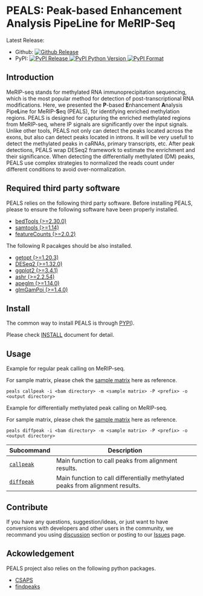 # PEALS: Peak-based Enhancement Analysis PipeLine for MeRIP-Seq

Latest Release:
* Github: [![Github Release](https://img.shields.io/badge/peals-v1.2.3.1-blue)](https://github.com/kerenzhou062/PEALS/releases)
* PyPI: [![PyPI Release](https://img.shields.io/pypi/v/peals.svg) ![PyPI Python Version](https://img.shields.io/pypi/pyversions/peals) ![PyPI Format](https://img.shields.io/pypi/format/peals)](https://pypi.org/project/peals/)

## Introduction

MeRIP-seq stands for methylated RNA immunoprecipitation sequencing, which is the most popular method for detection of post-transcriptional RNA modifications. Here, we presented
the **P**-based **E**nhancement **A**nalysis Pipe**L**ine for MeRIP-**S**eq (PEALS), for
identifying enriched methylation regions. PEALS is designed for capturing the enriched methylated regions from MeRIP-seq, where IP signals are significantly over the input signals. Unlike other tools, PEALS not only can detect the peaks located across the exons, but also can detect peaks located in introns. It will be very usefull to detect the methylated peaks in caRNAs, primary transcripts, etc. After peak detections, PEALS wrap DESeq2 framework to estimate the enrichment and their significance. When detecting the differentially methylated (DM) peaks, PEALS use complex strategies to normalized the reads count under different conditions to avoid over-normalization.

## Required third party software

PEALS relies on the following third party software. Before installing PEALS, please to ensure the following software have been properly installed.

 * [bedTools (>=2.30.0)](https://bedtools.readthedocs.io/en/latest/content/installation.html)
 * [samtools (>=1.14)](http://www.htslib.org/download/)
 * [featureCounts (>=2.0.2)](https://subread.sourceforge.net/featureCounts.html)

The following R pacakges should be also installed.
 * [getopt (>=1.20.3)](https://bioconductor.org/packages/release/bioc/html/DESeq2.html)
 * [DESeq2 (>=1.32.0)](https://bioconductor.org/packages/release/bioc/html/DESeq2.html)
 * [ggplot2 (>=3.4.1)](https://ggplot2.tidyverse.org/index.html)
 * [ashr (>=2.2.54)](https://github.com/stephens999/ashr)
 * [apeglm (>=1.14.0)](https://bioconductor.org/packages/release/bioc/html/apeglm.html)
 * [glmGamPoi (>=1.4.0)](https://bioconductor.org/packages/release/bioc/html/glmGamPoi.html)

## Install

The common way to install PEALS is through
[PYPI](https://pypi.org/project/peals/)).

Please check [INSTALL](./docs/INSTALL.md) document for detail.

## Usage

Example for regular peak calling on MeRIP-seq.

For sample matrix, please chek the [sample matrix](./example/peals.callpeak.sample.txt) here as reference.

`peals callpeak -i <bam directory> -m <sample matrix> -P <prefix> -o <output directory>`

Example for differentially methylated peak calling on MeRIP-seq.

For sample matrix, please chek the [sample matrix](./example/peals.diffpeak.sample.txt) here as reference.

`peals diffpeak -i <bam directory> -m <sample matrix> -P <prefix> -o <output directory>`


Subcommand | Description
-----------|----------
[`callpeak`](./docs/callpeak.md) | Main function to call peaks from alignment results.
[`diffpeak`](./docs/diffpeak.md) | Main function to call differentially methylated peaks from alignment results.

## Contribute
If you have any questions, suggestion/ideas, or just want to have conversions with
developers and other users in the community, we recommand you using [discussion](https://github.com/kerenzhou062/PEALS/discussion) section or posting to our
[Issues](https://github.com/kerenzhou062/PEALS/issues) page.

## Ackowledgement

PEALS project also relies on the following python packages.

 * [CSAPS](https://pypi.org/project/csaps/)
 * [findpeaks](https://pypi.org/project/findpeaks/)
